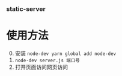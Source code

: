 ### static-server

# 使用方法
0. 安装 `node-dev yarn global add node-dev`
1. `node-dev server.js 端口号`
2. 打开页面访问网页访问
